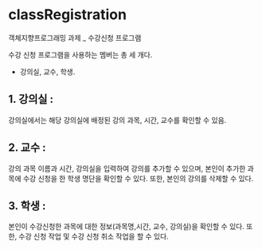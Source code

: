 # classRegistration
객체지향프로그래밍 과제 _ 수강신청 프로그램

수강 신청 프로그램을 사용하는 멤버는 총 세 개다. 
- 강의실, 교수, 학생. 

## 1. 강의실 :
강의실에서는 해당 강의실에 배정된 강의 과목, 시간, 교수를 확인할 수 있음.

## 2. 교수 : 
강의 과목 이름과 시간, 강의실을 입력하여 강의를 추가할 수 있으며, 본인이 추가한 과목에 수강 신청을 한 학생 명단을 확인할 수 있다. 또한, 본인의 강의를 삭제할 수 있다.

## 3. 학생 : 
본인이 수강신청한 과목에 대한 정보(과목명,시간, 교수, 강의실)을 확인할 수 있다. 또한, 수강 신청 작업 및 수강 신청 취소 작업을 할 수 있다.
